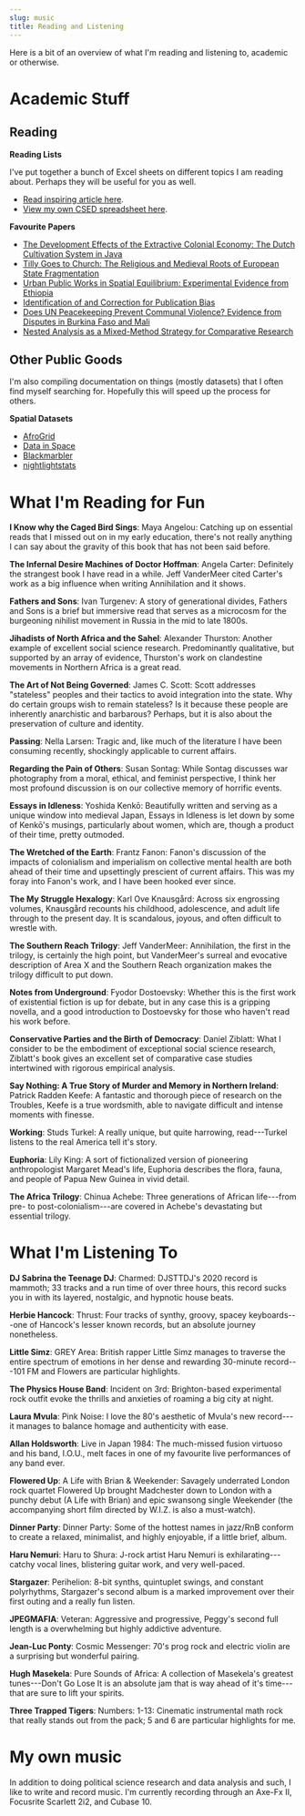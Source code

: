 ```yaml
---
slug: music
title: Reading and Listening
---
```


Here is a bit of an overview of what I'm reading and listening to, academic or otherwise. 

# Academic Stuff

## Reading

**Reading Lists**

I've put together a bunch of Excel sheets on different topics I am reading about. Perhaps they will be useful for you as well. 
* [Read inspiring article here](http://www.raulpacheco.org/resources/literature-reviews/). 
* [View my own CSED spreadsheet here](https://docs.google.com/spreadsheets/d/1OV1zvSEG_ZgbOzszf24NK0bsescvAICYEsPyYdo1Szw/edit#gid=788107640).

**Favourite Papers**

* [The Development Effects of the Extractive Colonial Economy: The Dutch Cultivation System in Java](https://scholar.harvard.edu/sites/scholar.harvard.edu/files/CSpaper.pdf)
* [Tilly Goes to Church: The Religious and Medieval Roots of European State Fragmentation](https://www.cambridge.org/core/services/aop-cambridge-core/content/view/4EEE3598EF17E46DF0050C375C9FDD45/S0003055423000278a.pdf/tilly-goes-to-church-the-religious-and-medieval-roots-of-european-state-fragmentation.pdf)
* [Urban Public Works in Spatial Equilibrium: Experimental Evidence from Ethiopia](https://www.qmul.ac.uk/sef/media/econ/research/workingpapers/wp957.pdf)
* [Identification of and Correction for Publication Bias](https://pubs.aeaweb.org/doi/pdfplus/10.1257/aer.20180310)
* [Does UN Peacekeeping Prevent Communal Violence? Evidence from Disputes in Burkina Faso and Mali](https://ideas.repec.org/p/osf/osfxxx/m7s45.html)
* [Nested Analysis as a Mixed-Method Strategy for Comparative Research](https://www.cambridge.org/core/journals/american-political-science-review/article/abs/nested-analysis-as-a-mixedmethod-strategy-for-comparative-research/D4FF59D175D761C20BD6CE440AFD700B)

## Other Public Goods

I'm also compiling documentation on things (mostly datasets) that I often find myself searching for. Hopefully this will speed up the process for others. 

**Spatial Datasets**

* [AfroGrid](https://dataverse.harvard.edu/dataset.xhtml?persistentId=doi:10.7910/DVN/LDI5TK)
* [Data in Space](https://datainspace.org/index.php/global-nighttime-lights-at-adm2-level-1992-2013/)
* [Blackmarbler](https://github.com/worldbank/blackmarbler)
* [nightlightstats](https://github.com/JakobMie/nightlightstats)

# What I'm Reading for Fun

**I Know why the Caged Bird Sings**: Maya Angelou: Catching up on essential reads that I missed out on in my early education, there's not really anything I can say about the gravity of this book that has not been said before. 

**The Infernal Desire Machines of Doctor Hoffman**: Angela Carter: Definitely the strangest book I have read in a while. Jeff VanderMeer cited Carter's work as a big influence when writing Annihilation and it shows. 

**Fathers and Sons**: Ivan Turgenev: A story of generational divides, Fathers and Sons is a brief but immersive read that serves as a microcosm for the burgeoning nihilist movement in Russia in the mid to late 1800s.

**Jihadists of North Africa and the Sahel**: Alexander Thurston: Another example of excellent social science research. Predominantly qualitative, but supported by an array of evidence, Thurston's work on clandestine movements in Northern Africa is a great read.  

**The Art of Not Being Governed**: James C. Scott: Scott addresses "stateless" peoples and their tactics to avoid integration into the state. Why do certain groups wish to remain stateless? Is it because these people are inherently anarchistic and barbarous? Perhaps, but it is also about the preservation of culture and identity. 

**Passing**: Nella Larsen: Tragic and, like much of the literature I have been consuming recently, shockingly applicable to current affairs.

**Regarding the Pain of Others**: Susan Sontag: While Sontag discusses war photography from a moral, ethical, and feminist perspective, I think her most profound discussion is on our collective memory of horrific events.

**Essays in Idleness**: Yoshida Kenkō: Beautifully written and serving as a unique window into medieval Japan, Essays in Idleness is let down by some of Kenkō's musings, particularly about women, which are, though a product of their time, pretty outmoded.

**The Wretched of the Earth**: Frantz Fanon: Fanon's discussion of the impacts of colonialism and imperialism on collective mental health are both ahead of their time and upsettingly prescient of current affairs. This was my foray into Fanon's work, and I have been hooked ever since.

**The My Struggle Hexalogy**: Karl Ove Knausgård: Across six engrossing volumes, Knausgård recounts his childhood, adolescence, and adult life through to the present day. It is scandalous, joyous, and often difficult to wrestle with. 

**The Southern Reach Trilogy**: Jeff VanderMeer: Annihilation, the first in the trilogy, is certainly the high point, but VanderMeer's surreal and evocative description of Area X and the Southern Reach organization makes the trilogy difficult to put down. 

**Notes from Underground**: Fyodor Dostoevsky: Whether this is the first work of existential fiction is up for debate, but in any case this is a gripping novella, and a good introduction to Dostoevsky for those who haven't read his work before. 

**Conservative Parties and the Birth of Democracy**: Daniel Ziblatt: What I consider to be the embodiment of exceptional social science research, Ziblatt's book gives an excellent set of comparative case studies intertwined with rigorous empirical analysis.  

**Say Nothing: A True Story of Murder and Memory in Northern Ireland**: Patrick Radden Keefe: A fantastic and thorough piece of research on the Troubles, Keefe is a true wordsmith, able to navigate difficult and intense moments with finesse.

**Working**: Studs Turkel: A really unique, but quite harrowing, read---Turkel listens to the real America tell it's story.

**Euphoria**: Lily King: A sort of fictionalized version of pioneering anthropologist Margaret Mead's life, Euphoria describes the flora, fauna, and people of Papua New Guinea in vivid detail.

**The Africa Trilogy**: Chinua Achebe: Three generations of African life---from pre- to post-colonialism---are covered in Achebe's devastating but essential trilogy.

# What I'm Listening To

**DJ Sabrina the Teenage DJ**: Charmed: DJSTTDJ's 2020 record is mammoth; 33 tracks and a run time of over three hours, this record sucks you in with its layered, nostalgic, and hypnotic house beats.

**Herbie Hancock**: Thrust: Four tracks of synthy, groovy, spacey keyboards---one of Hancock's lesser known records, but an absolute journey nonetheless. 

**Little Simz**: GREY Area: British rapper Little Simz manages to traverse the entire spectrum of emotions in her dense and rewarding 30-minute record---101 FM and Flowers are particular highlights. 

**The Physics House Band**: Incident on 3rd: Brighton-based experimental rock outfit evoke the thrills and anxieties of roaming a big city at night. 

**Laura Mvula**: Pink Noise: I love the 80's aesthetic of Mvula's new record---it manages to balance homage and authenticity with ease.

**Allan Holdsworth**: Live in Japan 1984: The much-missed fusion virtuoso and his band, I.O.U., melt faces in one of my favourite live performances of any band ever.

**Flowered Up**: A Life with Brian & Weekender: Savagely underrated London rock quartet Flowered Up brought Madchester down to London with a punchy debut (A Life with Brian) and epic swansong single Weekender (the accompanying short film directed by W.I.Z. is also a must-watch).  

**Dinner Party**: Dinner Party: Some of the hottest names in jazz/RnB conform to create a relaxed, minimalist, and highly enjoyable, if a little brief, album.   

**Haru Nemuri**: Haru to Shura: J-rock artist Haru Nemuri is exhilarating---catchy vocal lines, blistering guitar work, and very well-paced. 

**Stargazer**: Perihelion: 8-bit synths, quintuplet swings, and constant polyrhythms, Stargazer's second album is a marked improvement over their first outing and a really fun listen.

**JPEGMAFIA**: Veteran: Aggressive and progressive, Peggy's second full length is a overwhelming but highly addictive adventure.

**Jean-Luc Ponty**: Cosmic Messenger: 70's prog rock and electric violin are a surprising but wonderful pairing.

**Hugh Masekela**: Pure Sounds of Africa: A collection of Masekela's greatest tunes---Don't Go Lose It is an absolute jam that is way ahead of it's time---that are sure to lift your spirits.

**Three Trapped Tigers**: Numbers: 1-13: Cinematic instrumental math rock that really stands out from the pack; 5 and 6 are particular highlights for me. 

# My own music

In addition to doing political science research and data analysis and such, I like to write and record music. I'm currently recording through an Axe-Fx II, Focusrite Scarlett 2i2, and Cubase 10.
